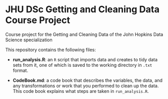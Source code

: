 # JHU DSc Getting and Cleaning Data Course Project
Course project for the Getting and Cleaning Data of the John Hopkins Data Science specialization

This repository contains the following files:

- **run_analysis.R**: an `R` script that imports data and creates to tidy data sets from it, one of which is saved to the working directory in `.txt` format.

- **CodeBook.md**: a code book that describes the variables, the data, and any transformations or work that you performed to clean up the data. 
This code book explains what steps are taken in `run_analysis.R`.